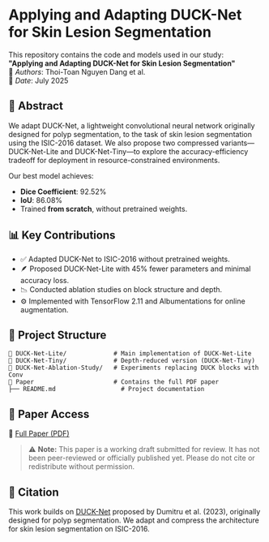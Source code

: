 # Applying and Adapting DUCK-Net for Skin Lesion Segmentation

This repository contains the code and models used in our study:  
**"Applying and Adapting DUCK-Net for Skin Lesion Segmentation"**  
📄 *Authors*: Thoi-Toan Nguyen Dang et al.  
📅 *Date*: July 2025

## 📝 Abstract
We adapt DUCK-Net, a lightweight convolutional neural network originally designed for polyp segmentation, to the task of skin lesion segmentation using the ISIC-2016 dataset. We also propose two compressed variants—DUCK-Net-Lite and DUCK-Net-Tiny—to explore the accuracy-efficiency tradeoff for deployment in resource-constrained environments.

Our best model achieves:
- **Dice Coefficient**: 92.52%
- **IoU**: 86.08%
- Trained **from scratch**, without pretrained weights.

## 📊 Key Contributions
- ✅ Adapted DUCK-Net to ISIC-2016 without pretrained weights.
- 🪶 Proposed DUCK-Net-Lite with 45% fewer parameters and minimal accuracy loss.
- 📉 Conducted ablation studies on block structure and depth.
- ⚙️ Implemented with TensorFlow 2.11 and Albumentations for online augmentation.


## 📂 Project Structure
```
📁 DUCK-Net-Lite/             # Main implementation of DUCK-Net-Lite
📁 DUCK-Net-Tiny/             # Depth-reduced version (DUCK-Net-Tiny)
📁 DUCK-Net-Ablation-Study/   # Experiments replacing DUCK blocks with Conv
📁 Paper                      # Contains the full PDF paper
├── README.md                  # Project documentation
```


## 📄 Paper Access

🧾 [Full Paper (PDF)](https://github.com/yournames762/Lite/blob/main/Paper/Applying%20and%20Adapting%20DUCK-Net%20for%20Skin%20Lesion%20Segmentation.pdf)

> ⚠️ **Note:** This paper is a working draft submitted for review. It has not been peer-reviewed or officially published yet. Please do not cite or redistribute without permission.

## 📌 Citation

This work builds on [DUCK-Net](https://doi.org/10.1038/s41598-023-36940-5) proposed by Dumitru et al. (2023), originally designed for polyp segmentation. We adapt and compress the architecture for skin lesion segmentation on ISIC-2016.
